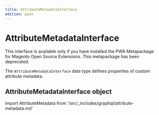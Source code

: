 ```yaml
---
title: AttributeMetadataInterface
edition: paas
---
```


# AttributeMetadataInterface

<InlineAlert variant="info" slots="text" />

This interface is available only if you have installed the PWA Metapackage for Magento Open Source Extensions. This metapackage has been deprecated.

The `AttributeMetadataInterface` data type defines properties of custom attribute metadata.

## AttributeMetadataInterface object

import AttributeMetadata from '/src/_includes/graphql/attribute-metadata.md'

<AttributeMetadata />
